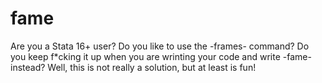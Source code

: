 # fame
Are you a Stata 16+ user? Do you like to use the -frames- command? Do you keep f*cking it up when you are wrinting your code and write -fame- instead? Well, this is not really a solution, but at least is fun!
